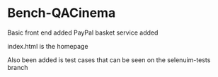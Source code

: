 # Bench-QACinema

Basic front end added
PayPal basket service added 

index.html is the homepage

Also been added is test cases that can be seen on the selenuim-tests branch
